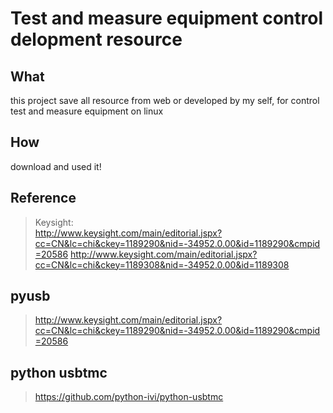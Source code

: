 # Test and measure equipment control delopment resource
## What
this project save all resource from web or developed by my self, for control test and measure equipment on linux

## How
download and used it! 


## Reference
	
> Keysight:  
> <http://www.keysight.com/main/editorial.jspx?cc=CN&lc=chi&ckey=1189290&nid=-34952.0.00&id=1189290&cmpid=20586>
> <http://www.keysight.com/main/editorial.jspx?cc=CN&lc=chi&ckey=1189308&nid=-34952.0.00&id=1189308>

## pyusb
>  <http://www.keysight.com/main/editorial.jspx?cc=CN&lc=chi&ckey=1189290&nid=-34952.0.00&id=1189290&cmpid=20586>

## python usbtmc
> <https://github.com/python-ivi/python-usbtmc>


